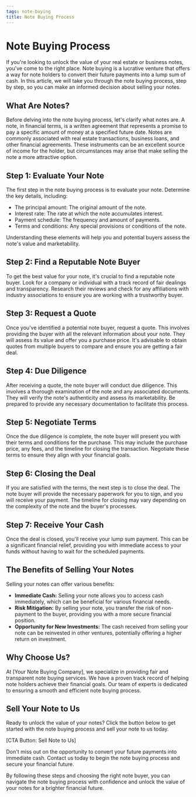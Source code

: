 ```yaml
---
tags: note-buying
title: Note Buying Process
---
```


# Note Buying Process

If you're looking to unlock the value of your real estate or business notes, you've come to the right place. Note buying is a lucrative venture that offers a way for note holders to convert their future payments into a lump sum of cash. In this article, we will take you through the note buying process, step by step, so you can make an informed decision about selling your notes.

## What Are Notes?

Before delving into the note buying process, let's clarify what notes are. A note, in financial terms, is a written agreement that represents a promise to pay a specific amount of money at a specified future date. Notes are commonly associated with real estate transactions, business loans, and other financial agreements. These instruments can be an excellent source of income for the holder, but circumstances may arise that make selling the note a more attractive option.

## Step 1: Evaluate Your Note

The first step in the note buying process is to evaluate your note. Determine the key details, including:

- The principal amount: The original amount of the note.
- Interest rate: The rate at which the note accumulates interest.
- Payment schedule: The frequency and amount of payments.
- Terms and conditions: Any special provisions or conditions of the note.

Understanding these elements will help you and potential buyers assess the note's value and marketability.

## Step 2: Find a Reputable Note Buyer

To get the best value for your note, it's crucial to find a reputable note buyer. Look for a company or individual with a track record of fair dealings and transparency. Research their reviews and check for any affiliations with industry associations to ensure you are working with a trustworthy buyer.

## Step 3: Request a Quote

Once you've identified a potential note buyer, request a quote. This involves providing the buyer with all the relevant information about your note. They will assess its value and offer you a purchase price. It's advisable to obtain quotes from multiple buyers to compare and ensure you are getting a fair deal.

## Step 4: Due Diligence

After receiving a quote, the note buyer will conduct due diligence. This involves a thorough examination of the note and any associated documents. They will verify the note's authenticity and assess its marketability. Be prepared to provide any necessary documentation to facilitate this process.

## Step 5: Negotiate Terms

Once the due diligence is complete, the note buyer will present you with their terms and conditions for the purchase. This may include the purchase price, any fees, and the timeline for closing the transaction. Negotiate these terms to ensure they align with your financial goals.

## Step 6: Closing the Deal

If you are satisfied with the terms, the next step is to close the deal. The note buyer will provide the necessary paperwork for you to sign, and you will receive your payment. The timeline for closing may vary depending on the complexity of the note and the buyer's processes.

## Step 7: Receive Your Cash

Once the deal is closed, you'll receive your lump sum payment. This can be a significant financial relief, providing you with immediate access to your funds without having to wait for the scheduled payments.

## The Benefits of Selling Your Notes

Selling your notes can offer various benefits:

- **Immediate Cash:** Selling your note allows you to access cash immediately, which can be beneficial for various financial needs.
- **Risk Mitigation:** By selling your note, you transfer the risk of non-payment to the buyer, providing you with a more secure financial position.
- **Opportunity for New Investments:** The cash received from selling your note can be reinvested in other ventures, potentially offering a higher return on investment.

## Why Choose Us?

At [Your Note Buying Company], we specialize in providing fair and transparent note buying services. We have a proven track record of helping note holders achieve their financial goals. Our team of experts is dedicated to ensuring a smooth and efficient note buying process.

## Sell Your Note to Us

Ready to unlock the value of your notes? Click the button below to get started with the note buying process and sell your note to us today.

[CTA Button: Sell Note to Us]

Don't miss out on the opportunity to convert your future payments into immediate cash. Contact us today to begin the note buying process and secure your financial future.

By following these steps and choosing the right note buyer, you can navigate the note buying process with confidence and unlock the value of your notes for a brighter financial future.